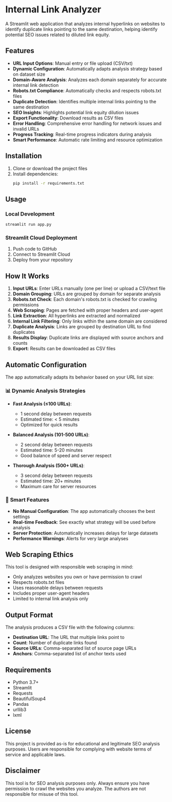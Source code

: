 # Internal Link Analyzer

A Streamlit web application that analyzes internal hyperlinks on websites to identify duplicate links pointing to the same destination, helping identify potential SEO issues related to diluted link equity.

## Features

- **URL Input Options**: Manual entry or file upload (CSV/txt)
- **Dynamic Configuration**: Automatically adapts analysis strategy based on dataset size
- **Domain-Aware Analysis**: Analyzes each domain separately for accurate internal link detection
- **Robots.txt Compliance**: Automatically checks and respects robots.txt files
- **Duplicate Detection**: Identifies multiple internal links pointing to the same destination
- **SEO Insights**: Highlights potential link equity dilution issues
- **Export Functionality**: Download results as CSV files
- **Error Handling**: Comprehensive error handling for network issues and invalid URLs
- **Progress Tracking**: Real-time progress indicators during analysis
- **Smart Performance**: Automatic rate limiting and resource optimization

## Installation

1. Clone or download the project files
2. Install dependencies:
   ```bash
   pip install -r requirements.txt
   ```

## Usage

### Local Development
```bash
streamlit run app.py
```

### Streamlit Cloud Deployment
1. Push code to GitHub
2. Connect to Streamlit Cloud
3. Deploy from your repository

## How It Works

1. **Input URLs**: Enter URLs manually (one per line) or upload a CSV/text file
2. **Domain Grouping**: URLs are grouped by domain for separate analysis
3. **Robots.txt Check**: Each domain's robots.txt is checked for crawling permissions
4. **Web Scraping**: Pages are fetched with proper headers and user-agent
5. **Link Extraction**: All hyperlinks are extracted and normalized
6. **Internal Link Filtering**: Only links within the same domain are considered
7. **Duplicate Analysis**: Links are grouped by destination URL to find duplicates
8. **Results Display**: Duplicate links are displayed with source anchors and counts
9. **Export**: Results can be downloaded as CSV files

## Automatic Configuration

The app automatically adapts its behavior based on your URL list size:

### 📊 **Dynamic Analysis Strategies**

- **Fast Analysis (≤100 URLs)**:
  - 1 second delay between requests
  - Estimated time: < 5 minutes
  - Optimized for quick results

- **Balanced Analysis (101-500 URLs)**:
  - 2 second delay between requests
  - Estimated time: 5-20 minutes
  - Good balance of speed and server respect

- **Thorough Analysis (500+ URLs)**:
  - 3 second delay between requests
  - Estimated time: 20+ minutes
  - Maximum care for server resources

### 🎯 **Smart Features**

- **No Manual Configuration**: The app automatically chooses the best settings
- **Real-time Feedback**: See exactly what strategy will be used before analysis
- **Server Protection**: Automatically increases delays for large datasets
- **Performance Warnings**: Alerts for very large analyses

## Web Scraping Ethics

This tool is designed with responsible web scraping in mind:
- Only analyzes websites you own or have permission to crawl
- Respects robots.txt files
- Uses reasonable delays between requests
- Includes proper user-agent headers
- Limited to internal link analysis only

## Output Format

The analysis produces a CSV file with the following columns:
- **Destination URL**: The URL that multiple links point to
- **Count**: Number of duplicate links found
- **Source URLs**: Comma-separated list of source page URLs
- **Anchors**: Comma-separated list of anchor texts used

## Requirements

- Python 3.7+
- Streamlit
- Requests
- BeautifulSoup4
- Pandas
- urllib3
- lxml

## License

This project is provided as-is for educational and legitimate SEO analysis purposes. Users are responsible for complying with website terms of service and applicable laws.

## Disclaimer

This tool is for SEO analysis purposes only. Always ensure you have permission to crawl the websites you analyze. The authors are not responsible for misuse of this tool.